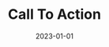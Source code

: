 ---
title: Call To Action
tags:
- patterns
token: 'cta'
date: 2023-01-01
intro: "<p>Hervorgehobene Links heben sich von einfachen Links durch die Textformatierung, einen angestellten Pfeil und die Animation dessen hervor.</p>"
demo_options:
  - type: toggle
    label: Voll Breite
    checked: false
    key: full
    attribute: full
  - type: toggle
    label: Pfeil Links
    checked: false
    key: start
    attribute: start
---